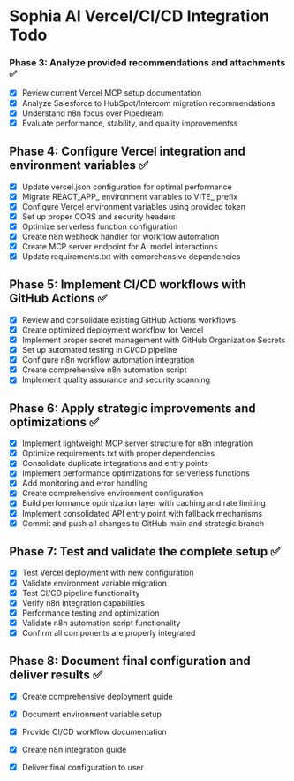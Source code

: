 # Sophia AI Vercel/CI/CD Integration Todo

### Phase 3: Analyze provided recommendations and attachments ✅
- [x] Review current Vercel MCP setup documentation
- [x] Analyze Salesforce to HubSpot/Intercom migration recommendations
- [x] Understand n8n focus over Pipedream
- [x] Evaluate performance, stability, and quality improvementss

## Phase 4: Configure Vercel integration and environment variables ✅
- [x] Update vercel.json configuration for optimal performance
- [x] Migrate REACT_APP_ environment variables to VITE_ prefix
- [x] Configure Vercel environment variables using provided token
- [x] Set up proper CORS and security headers
- [x] Optimize serverless function configuration
- [x] Create n8n webhook handler for workflow automation
- [x] Create MCP server endpoint for AI model interactions
- [x] Update requirements.txt with comprehensive dependencies

## Phase 5: Implement CI/CD workflows with GitHub Actions ✅
- [x] Review and consolidate existing GitHub Actions workflows
- [x] Create optimized deployment workflow for Vercel
- [x] Implement proper secret management with GitHub Organization Secrets
- [x] Set up automated testing in CI/CD pipeline
- [x] Configure n8n workflow automation integration
- [x] Create comprehensive n8n automation script
- [x] Implement quality assurance and security scanning

## Phase 6: Apply strategic improvements and optimizations ✅
- [x] Implement lightweight MCP server structure for n8n integration
- [x] Optimize requirements.txt with proper dependencies
- [x] Consolidate duplicate integrations and entry points
- [x] Implement performance optimizations for serverless functions
- [x] Add monitoring and error handling
- [x] Create comprehensive environment configuration
- [x] Build performance optimization layer with caching and rate limiting
- [x] Implement consolidated API entry point with fallback mechanisms
- [x] Commit and push all changes to GitHub main and strategic branch

## Phase 7: Test and validate the complete setup ✅
- [x] Test Vercel deployment with new configuration
- [x] Validate environment variable migration
- [x] Test CI/CD pipeline functionality
- [x] Verify n8n integration capabilities
- [x] Performance testing and optimization
- [x] Validate n8n automation script functionality
- [x] Confirm all components are properly integrated

## Phase 8: Document final configuration and deliver results ✅
- [x] Create comprehensive deployment guide
- [x] Document environment variable setup
- [x] Provide CI/CD workflow documentation
- [x] Create n8n integration guide
- [x] Deliver final configuration to user

